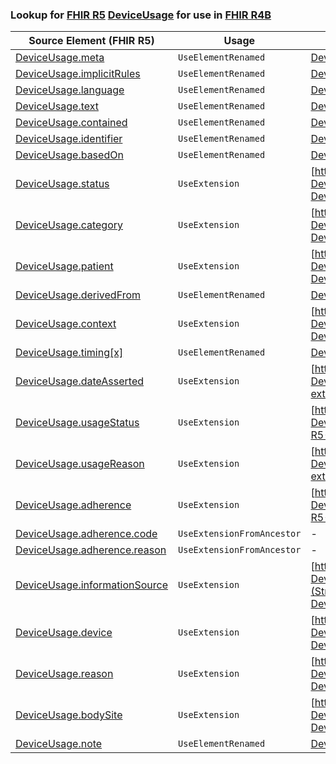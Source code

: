 ### Lookup for [FHIR R5](https://hl7.org/fhir/R5/) [DeviceUsage](https://hl7.org/fhir/R5/DeviceUsage.html) for use in [FHIR R4B](https://hl7.org/fhir/R4B/)

| Source Element (FHIR R5) | Usage | Target |
| -------------- | ----- | ------ |
| [DeviceUsage.meta](https://hl7.org/fhir/R5/DeviceUsage.html#resource) | `UseElementRenamed` | [DeviceUseStatement.meta](https://hl7.org/fhir/R4B/DeviceUseStatement.html#resource) |
| [DeviceUsage.implicitRules](https://hl7.org/fhir/R5/DeviceUsage.html#resource) | `UseElementRenamed` | [DeviceUseStatement.implicitRules](https://hl7.org/fhir/R4B/DeviceUseStatement.html#resource) |
| [DeviceUsage.language](https://hl7.org/fhir/R5/DeviceUsage.html#resource) | `UseElementRenamed` | [DeviceUseStatement.language](https://hl7.org/fhir/R4B/DeviceUseStatement.html#resource) |
| [DeviceUsage.text](https://hl7.org/fhir/R5/DeviceUsage.html#resource) | `UseElementRenamed` | [DeviceUseStatement.text](https://hl7.org/fhir/R4B/DeviceUseStatement.html#resource) |
| [DeviceUsage.contained](https://hl7.org/fhir/R5/DeviceUsage.html#resource) | `UseElementRenamed` | [DeviceUseStatement.contained](https://hl7.org/fhir/R4B/DeviceUseStatement.html#resource) |
| [DeviceUsage.identifier](https://hl7.org/fhir/R5/DeviceUsage.html#resource) | `UseElementRenamed` | [DeviceUseStatement.identifier](https://hl7.org/fhir/R4B/DeviceUseStatement.html#resource) |
| [DeviceUsage.basedOn](https://hl7.org/fhir/R5/DeviceUsage.html#resource) | `UseElementRenamed` | [DeviceUseStatement.basedOn](https://hl7.org/fhir/R4B/DeviceUseStatement.html#resource) |
| [DeviceUsage.status](https://hl7.org/fhir/R5/DeviceUsage.html#resource) | `UseExtension` | [http://hl7.org/fhir/5.0/StructureDefinition/extension-DeviceUsage.status](StructureDefinition-ext-R5-DeviceUsage.status.html) |
| [DeviceUsage.category](https://hl7.org/fhir/R5/DeviceUsage.html#resource) | `UseExtension` | [http://hl7.org/fhir/5.0/StructureDefinition/extension-DeviceUsage.category](StructureDefinition-ext-R5-DeviceUsage.category.html) |
| [DeviceUsage.patient](https://hl7.org/fhir/R5/DeviceUsage.html#resource) | `UseExtension` | [http://hl7.org/fhir/5.0/StructureDefinition/extension-DeviceUsage.patient](StructureDefinition-ext-R5-DeviceUsage.patient.html) |
| [DeviceUsage.derivedFrom](https://hl7.org/fhir/R5/DeviceUsage.html#resource) | `UseElementRenamed` | [DeviceUseStatement.derivedFrom](https://hl7.org/fhir/R4B/DeviceUseStatement.html#resource) |
| [DeviceUsage.context](https://hl7.org/fhir/R5/DeviceUsage.html#resource) | `UseExtension` | [http://hl7.org/fhir/5.0/StructureDefinition/extension-DeviceUsage.context](StructureDefinition-ext-R5-DeviceUsage.context.html) |
| [DeviceUsage.timing[x]](https://hl7.org/fhir/R5/DeviceUsage.html#resource) | `UseElementRenamed` | [DeviceUseStatement.timing[x]](https://hl7.org/fhir/R4B/DeviceUseStatement.html#resource) |
| [DeviceUsage.dateAsserted](https://hl7.org/fhir/R5/DeviceUsage.html#resource) | `UseExtension` | [http://hl7.org/fhir/5.0/StructureDefinition/extension-DeviceUsage.dateAsserted](StructureDefinition-ext-R5-DeviceUsage.dateAsserted.html) |
| [DeviceUsage.usageStatus](https://hl7.org/fhir/R5/DeviceUsage.html#resource) | `UseExtension` | [http://hl7.org/fhir/5.0/StructureDefinition/extension-DeviceUsage.usageStatus](StructureDefinition-ext-R5-DeviceUsage.usageStatus.html) |
| [DeviceUsage.usageReason](https://hl7.org/fhir/R5/DeviceUsage.html#resource) | `UseExtension` | [http://hl7.org/fhir/5.0/StructureDefinition/extension-DeviceUsage.usageReason](StructureDefinition-ext-R5-DeviceUsage.usageReason.html) |
| [DeviceUsage.adherence](https://hl7.org/fhir/R5/DeviceUsage.html#resource) | `UseExtension` | [http://hl7.org/fhir/5.0/StructureDefinition/extension-DeviceUsage.adherence](StructureDefinition-ext-R5-DeviceUsage.adherence.html) |
| [DeviceUsage.adherence.code](https://hl7.org/fhir/R5/DeviceUsage.html#resource) | `UseExtensionFromAncestor` | - |
| [DeviceUsage.adherence.reason](https://hl7.org/fhir/R5/DeviceUsage.html#resource) | `UseExtensionFromAncestor` | - |
| [DeviceUsage.informationSource](https://hl7.org/fhir/R5/DeviceUsage.html#resource) | `UseExtension` | [http://hl7.org/fhir/5.0/StructureDefinition/extension-DeviceUsage.informationSource](StructureDefinition-ext-R5-DeviceUsage.informationSource.html) |
| [DeviceUsage.device](https://hl7.org/fhir/R5/DeviceUsage.html#resource) | `UseExtension` | [http://hl7.org/fhir/5.0/StructureDefinition/extension-DeviceUsage.device](StructureDefinition-ext-R5-DeviceUsage.device.html) |
| [DeviceUsage.reason](https://hl7.org/fhir/R5/DeviceUsage.html#resource) | `UseExtension` | [http://hl7.org/fhir/5.0/StructureDefinition/extension-DeviceUsage.reason](StructureDefinition-ext-R5-DeviceUsage.reason.html) |
| [DeviceUsage.bodySite](https://hl7.org/fhir/R5/DeviceUsage.html#resource) | `UseExtension` | [http://hl7.org/fhir/5.0/StructureDefinition/extension-DeviceUsage.bodySite](StructureDefinition-ext-R5-DeviceUsage.bodySite.html) |
| [DeviceUsage.note](https://hl7.org/fhir/R5/DeviceUsage.html#resource) | `UseElementRenamed` | [DeviceUseStatement.note](https://hl7.org/fhir/R4B/DeviceUseStatement.html#resource) |
